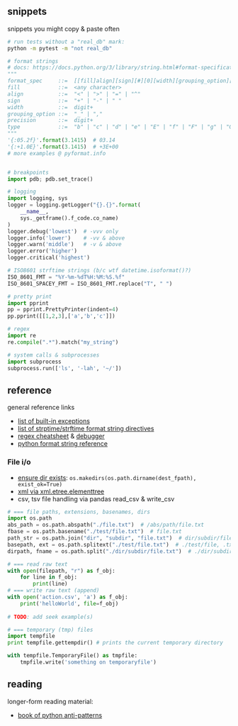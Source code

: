 ## snippets
snippets you might copy & paste often

```bash
# run tests without a "real_db" mark:
python -m pytest -m "not real_db"
```

```python
# format strings
# docs: https://docs.python.org/3/library/string.html#format-specification-mini-language
"""
format_spec     ::=  [[fill]align][sign][#][0][width][grouping_option][.precision][type]
fill            ::=  <any character>
align           ::=  "<" | ">" | "=" | "^"
sign            ::=  "+" | "-" | " "
width           ::=  digit+
grouping_option ::=  "_" | ","
precision       ::=  digit+
type            ::=  "b" | "c" | "d" | "e" | "E" | "f" | "F" | "g" | "G" | "n" | "o" | "s" | "x" | "X" | "%"
"""
'{:05.2f}'.format(3.1415)  # 03.14
'{:+1.0E}'.format(3.1415)  # +3E+00
# more examples @ pyformat.info


# breakpoints 
import pdb; pdb.set_trace()

# logging
import logging, sys
logger = logging.getLogger("{}.{}".format(
    __name__,
    sys._getframe().f_code.co_name)
)
logger.debug('lowest')  # -vvv only
logger.info('lower')    # -vv & above
logger.warn('middle')   # -v & above
logger.error('higher')
logger.critical('highest')

# ISO8601 strftime strings (b/c wtf datetime.isoformat()?)
ISO_8601_FMT = "%Y-%m-%dT%H:%M:%S.%f"
ISO_8601_SPACEY_FMT = ISO_8601_FMT.replace("T", " ")

# pretty print 
import pprint
pp = pprint.PrettyPrinter(indent=4)
pp.pprint([[1,2,3],['a','b','c']])

# regex
import re
re.compile(".*").match("my_string")

# system calls & subprocesses
import subprocess
subprocess.run(['ls', '-lah', '~/'])
```

## reference
general reference links

* [list of built-in exceptions](https://docs.python.org/3/library/exceptions.html#exception-hierarchy)
* [list of strptime/strftime format string directives](http://strftime.org/)
* [regex cheatsheet](https://www.debuggex.com/cheatsheet/regex/python) & [debugger](https://www.debuggex.com/?flavor=python)
* [python format string reference](https://pyformat.info/)

### File i/o
* [ensure dir exists](https://stackoverflow.com/questions/2793789/create-destination-path-for-shutil-copy-files/49615070#49615070): `os.makedirs(os.path.dirname(dest_fpath), exist_ok=True)`
* [xml via xml.etree.elementtree](https://docs.python.org/2/library/xml.etree.elementtree.html)
* csv, tsv file handling via pandas read_csv & write_csv

```python
# === file paths, extensions, basenames, dirs
import os.path
abs_path = os.path.abspath("./file.txt")  # /abs/path/file.txt
fbase = os.path.basename("./test/file.txt")  # file.txt
path_str = os.path.join("dir", "subdir", "file.txt")  # dir/subdir/file.txt
basepath, ext = os.path.splitext("./test/file.txt")  # ./test/file, .txt
dirpath, fname = os.path.split("./dir/subdir/file.txt")  # ./dir/subdir/, file.txt

# === read raw text
with open(filepath, "r") as f_obj:
    for line in f_obj:
        print(line)
# === write raw text (append)
with open('action.csv', 'a') as f_obj:
    print('helloWorld', file=f_obj)
        
# TODO: add seek example(s)

# === temporary (tmp) files
import tempfile
print tempfile.gettempdir() # prints the current temporary directory

with tempfile.TemporaryFile() as tmpfile:
    tmpfile.write('something on temporaryfile')
```

## reading
longer-form reading material:

* [book of python anti-patterns](http://docs.quantifiedcode.com/python-anti-patterns/)
